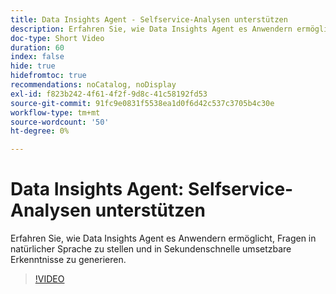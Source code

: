 ```yaml
---
title: Data Insights Agent - Selfservice-Analysen unterstützen
description: Erfahren Sie, wie Data Insights Agent es Anwendern ermöglicht, Fragen in natürlicher Sprache zu stellen und in Sekundenschnelle umsetzbare Erkenntnisse zu generieren.
doc-type: Short Video
duration: 60
index: false
hide: true
hidefromtoc: true
recommendations: noCatalog, noDisplay
exl-id: f823b242-4f61-4f2f-9d8c-41c58192fd53
source-git-commit: 91fc9e0831f5538ea1d0f6d42c537c3705b4c30e
workflow-type: tm+mt
source-wordcount: '50'
ht-degree: 0%

---
```


# Data Insights Agent: Selfservice-Analysen unterstützen

Erfahren Sie, wie Data Insights Agent es Anwendern ermöglicht, Fragen in natürlicher Sprache zu stellen und in Sekundenschnelle umsetzbare Erkenntnisse zu generieren.

<!-- 62_S106_3442453_59_data-insights-agent-empowering-selfservice-analytics -->
>[!VIDEO](https://video.tv.adobe.com/v/3458304/?learn=on&enablevpops=true)

